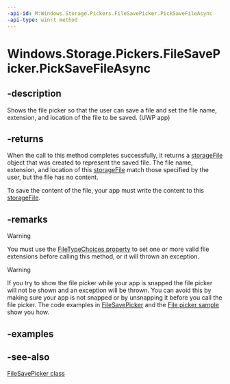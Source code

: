```yaml
---
-api-id: M:Windows.Storage.Pickers.FileSavePicker.PickSaveFileAsync
-api-type: winrt method
---
```


<!-- Method syntax
public Windows.Foundation.IAsyncOperation<Windows.Storage.StorageFile> PickSaveFileAsync()
-->

# Windows.Storage.Pickers.FileSavePicker.PickSaveFileAsync

## -description
Shows the file picker so that the user can save a file and set the file name, extension, and location of the file to be saved. (UWP app)

## -returns
When the call to this method completes successfully, it returns a [storageFile](../windows.storage/storagefile.md) object that was created to represent the saved file. The file name, extension, and location of this [storageFile](../windows.storage/storagefile.md) match those specified by the user, but the file has no content.

To save the content of the file, your app must write the content to this [storageFile](../windows.storage/storagefile.md).

## -remarks
> [!WARNING]
> You must use the [FileTypeChoices property](filesavepicker_filetypechoices.md)  to set one or more valid file extensions before calling this method, or it will thrown an exception. 


> [!WARNING]
> If you try to show the file picker while your app is snapped the file picker will not be shown and an exception will be thrown. You can avoid this by making sure your app is not snapped or by unsnapping it before you call the file picker. The code examples in [FileSavePicker](filesavepicker.md) and the [File picker sample](https://github.com/microsoft/Windows-universal-samples/tree/master/Samples/FilePicker) show you how.

## -examples

## -see-also
[FileSavePicker class](filesavepicker.md)

